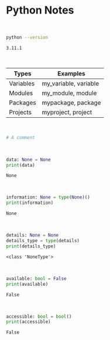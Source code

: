 # Python Notes

<br>

~~~sh
python --version

~~~

~~~text
3.11.1
~~~

<br>

Types | Examples
--- | ---
Variables | my_variable, variable
Modules | my_module, module
Packages | mypackage, package
Projects | myproject, project

<br>

~~~python
# A comment

~~~

<br>

~~~python
data: None = None
print(data)

~~~

~~~text
None
~~~

<br>

~~~python
information: None = type(None)()
print(information)

~~~

~~~text
None
~~~

<br>

~~~python
details: None = None
details_type = type(details)
print(details_type)

~~~

~~~text
<class 'NoneType'>
~~~

<br>

~~~python
available: bool = False
print(available)

~~~

~~~text
False
~~~

<br>

~~~python
accessible: bool = bool()
print(accessible)

~~~

~~~text
False
~~~
